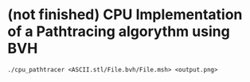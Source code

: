 # (not finished) CPU Implementation of a Pathtracing algorythm using BVH

```./cpu_pathtracer <ASCII.stl/File.bvh/File.msh> <output.png>```